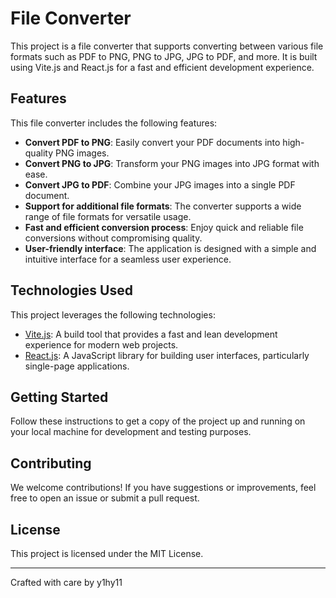 # File Converter

This project is a file converter that supports converting between various file formats such as PDF to PNG, PNG to JPG, JPG to PDF, and more. It is built using Vite.js and React.js for a fast and efficient development experience.

## Features

This file converter includes the following features:

- **Convert PDF to PNG**: Easily convert your PDF documents into high-quality PNG images.
- **Convert PNG to JPG**: Transform your PNG images into JPG format with ease.
- **Convert JPG to PDF**: Combine your JPG images into a single PDF document.
- **Support for additional file formats**: The converter supports a wide range of file formats for versatile usage.
- **Fast and efficient conversion process**: Enjoy quick and reliable file conversions without compromising quality.
- **User-friendly interface**: The application is designed with a simple and intuitive interface for a seamless user experience.

## Technologies Used

This project leverages the following technologies:

- [Vite.js](https://vitejs.dev/): A build tool that provides a fast and lean development experience for modern web projects.
- [React.js](https://reactjs.org/): A JavaScript library for building user interfaces, particularly single-page applications.


## Getting Started

Follow these instructions to get a copy of the project up and running on your local machine for development and testing purposes.

## Contributing

We welcome contributions! If you have suggestions or improvements, feel free to open an issue or submit a pull request.

## License

This project is licensed under the MIT License.

---

Crafted with care by y1hy11
